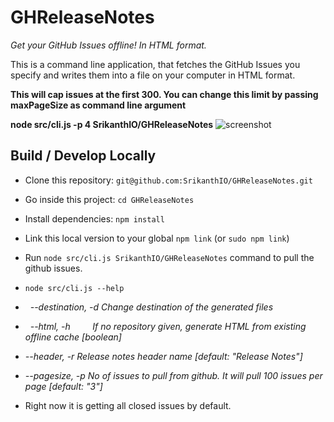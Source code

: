 # GHReleaseNotes

_Get your GitHub Issues offline! In HTML format._

This is a command line application, that fetches the GitHub Issues you specify and writes them into a file on your computer in HTML format.

**This will cap issues at the first 300. You can change this limit by passing maxPageSize as command line argument** 

**node src/cli.js -p 4 SrikanthIO/GHReleaseNotes**
![screenshot](screenshot.png)

## Build / Develop Locally

- Clone this repository: `git@github.com:SrikanthIO/GHReleaseNotes.git`
- Go inside this project: `cd GHReleaseNotes`
- Install dependencies: `npm install`
- Link this local version to your global `npm link` (or `sudo npm link`)
- Run `node src/cli.js SrikanthIO/GHReleaseNotes` command to pull the github issues.
- `node src/cli.js --help`

-   _--destination, -d  Change destination of the generated files_
-   _--html, -h         If no repository given, generate HTML from existing offline
                       cache                                             [boolean]_
-   _--header, -r       Release notes header name        [default: "Release Notes"]_
-    _--pagesize, -p     No of issues to pull from github. It will pull 100 issues
                       per page                                     [default: "3"]_
- Right now it is getting all closed issues by default.
